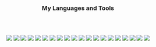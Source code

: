 

<h3 align="center">My Languages and Tools</h3>

<br/>
<br/>

<p align="center">
<img src="https://img.shields.io/badge/react-61DAFB?style=for-the-badge&logo=React&logoColor=efefee"/>
  <img src="https://img.shields.io/badge/typescript-3178C6?style=for-the-badge&logo=typescript&logoColor=efefee"/>
   <img src="https://img.shields.io/badge/javascript-F7DF1E?style=for-the-badge&logo=javascript&logoColor=efefee"/>
    <img src="https://img.shields.io/badge/createreactapp-09D3AC?style=for-the-badge&logo=createreactapp&logoColor=efefee"/>
  <img src="https://img.shields.io/badge/vite-646CFF?style=for-the-badge&logo=createreactapp&logoColor=efefee"/>
 
  

<img src="https://img.shields.io/badge/html5-E34F26?style=for-the-badge&logo=html5&logoColor=efefee"/>
  <img src="https://img.shields.io/badge/cssmodules-000000?style=for-the-badge&logo=cssmodules&logoColor=efefee"/>

<img src="https://img.shields.io/badge/reacthookform-EC5990?style=for-the-badge&logo=reacthookform&logoColor=efefee"/>
<img src="https://img.shields.io/badge/reactrouter-CA4245?style=for-the-badge&logo=reactrouter&logoColor=efefee"/>
<img src="https://img.shields.io/badge/reactquery-FF4154?style=for-the-badge&logo=reactquery&logoColor=efefee"/>
<img src="https://img.shields.io/badge/expo-000020?style=for-the-badge&logo=firebase&logoColor=efefee"/>
<img src="https://img.shields.io/badge/styledcomponents-DB7093?style=for-the-badge&logo=styledcomponents&logoColor=efefee"/>
<img src="https://img.shields.io/badge/tailwindcss-06B6D4?style=for-the-badge&logo=tailwindcss&logoColor=efefee"/>
<img src="https://img.shields.io/badge/recoil-3578E5?style=for-the-badge&logo=recoil&logoColor=efefee"/>
<img src="https://img.shields.io/badge/redux-764ABC?style=for-the-badge&logo=redux&logoColor=efefee"/>
<img src="https://img.shields.io/badge/mongodb-47A248?style=for-the-badge&logo=mongodb&logoColor=efefee"/>
<img src="https://img.shields.io/badge/firebase-FFCA28?style=for-the-badge&logo=firebase&logoColor=efefee"/>
<img src="https://img.shields.io/badge/postman-FF6C37?style=for-the-badge&logo=postman&logoColor=efefee"/>
<img src="https://img.shields.io/badge/vercel-000000?style=for-the-badge&logo=vercel&logoColor=efefee"/>
<img src="https://img.shields.io/badge/amazonaws-232F3E?style=for-the-badge&logo=vercel&logoColor=efefee"/>

</p>

